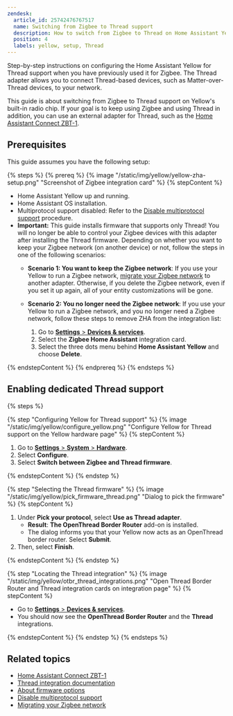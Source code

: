 ```yaml
---
zendesk:
  article_id: 25742476767517
  name: Switching from Zigbee to Thread support
  description: How to switch from Zigbee to Thread on Home Assistant Yellow
  position: 4
  labels: yellow, setup, Thread
---
```


Step-by-step instructions on configuring the Home Assistant Yellow for Thread support when you have previously used it for Zigbee. The Thread adapter allows you to connect Thread-based devices, such as Matter-over-Thread devices, to your network.

This guide is about switching from Zigbee to Thread support on Yellow's built-in radio chip. If your goal is to keep using Zigbee and using Thread in addition, you can use an external adapter for Thread, such as the [Home Assistant Connect ZBT-1](https://www.home-assistant.io/connectzbt1).

## Prerequisites

This guide assumes you have the following setup:

{% steps %}
{% prereq %}
{% image "/static/img/yellow/yellow-zha-setup.png" "Screenshot of Zigbee integration card" %}
{% stepContent %}

- Home Assistant Yellow up and running.
- Home Assistant OS installation.
- Multiprotocol support disabled: Refer to the [Disable multiprotocol support](/hc/en-us/articles/25744235797661-Disabling-multiprotocol-support) procedure.
- **Important:** This guide installs firmware that supports only Thread! You will no longer be able to control your Zigbee devices with this adapter after installing the Thread firmware. Depending on whether you want to keep your Zigbee network (on another device) or not, follow the steps in one of the following scenarios:
  - **Scenario 1: You want to keep the Zigbee network**: If you use your Yellow to run a Zigbee network, [migrate your Zigbee network](https://www.home-assistant.io/integrations/zha/#migrating-to-a-new-zigbee-coordinator-adapter-inside-zha) to another adapter. Otherwise, if you delete the Zigbee network, even if you set it up again, all of your entity customizations will be gone.
  - **Scenario 2: You no longer need the Zigbee network**: If you use your Yellow to run a Zigbee network, and you no longer need a Zigbee network, follow these steps to remove ZHA from the integration list:

    1. Go to [**Settings** > **Devices & services**](https://my.home-assistant.io/redirect/integrations/).
    2. Select the **Zigbee Home Assistant** integration card.
    3. Select the three dots menu behind **Home Assistant Yellow** and choose **Delete**.

{% endstepContent %}
{% endprereq %}
{% endsteps %}

## Enabling dedicated Thread support

{% steps %}

{% step "Configuring Yellow for Thread support" %}
{% image "/static/img/yellow/configure_yellow.png" "Configure Yellow for Thread support on the Yellow hardware page" %}
{% stepContent %}

1. Go to [**Settings** > **System** > **Hardware**](https://my.home-assistant.io/redirect/hardware/).
2. Select **Configure**.
3. Select **Switch between Zigbee and Thread firmware**.

{% endstepContent %}
{% endstep %}

{% step "Selecting the Thread firmware" %}
{% image "/static/img/yellow/pick_firmware_thread.png" "Dialog to pick the firmware" %}
{% stepContent %}

1. Under **Pick your protocol**, select **Use as Thread adapter**.
   - **Result**: **The OpenThread Border Router** add-on is installed.
   - The dialog informs you that your Yellow now acts as an OpenThread border router. Select **Submit**.
2. Then, select **Finish**.

{% endstepContent %}
{% endstep %}

{% step "Locating the Thread integration" %}
{% image "/static/img/yellow/otbr_thread_integrations.png" "Open Thread Border Router and Thread integration cards on integration page" %}
{% stepContent %}

- Go to [**Settings** > **Devices & services**](https://my.home-assistant.io/redirect/integrations/).
- You should now see the **OpenThread Border Router** and the **Thread** integrations.

{% endstepContent %}
{% endstep %}
{% endsteps %}

## Related topics

- [Home Assistant Connect ZBT-1](https://www.home-assistant.io/connectzbt1)
- [Thread integration documentation](https://www.home-assistant.io/integrations/thread/)
- [About firmware options](/hc/en-us/articles/25616122309405-About-firmware-options)
- [Disable multiprotocol support](/hc/en-us/articles/25744235797661-Disabling-multiprotocol-support)
- [Migrating your Zigbee network](https://www.home-assistant.io/integrations/zha/#migrating-to-a-new-zigbee-coordinator-adapter-inside-zha)
